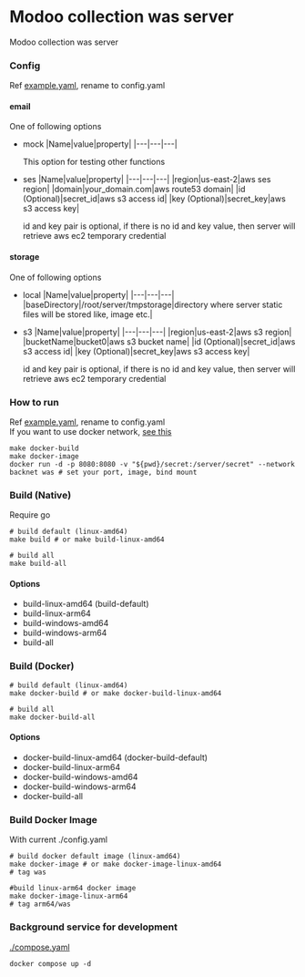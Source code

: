 # Modoo collection was server

Modoo collection was server

### Config

Ref [example.yaml](./example.yaml), rename to config.yaml

#### email

One of following options

- mock
  |Name|value|property|
  |---|---|---|

  This option for testing other functions

- ses
  |Name|value|property|
  |---|---|---|
  |region|us-east-2|aws ses region|
  |domain|your_domain.com|aws route53 domain|
  |id (Optional)|secret_id|aws s3 access id|
  |key (Optional)|secret_key|aws s3 access key|

  id and key pair is optional, if there is no id and key value, then server will retrieve aws ec2 temporary credential

#### storage

One of following options

- local
  |Name|value|property|
  |---|---|---|
  |baseDirectory|/root/server/tmpstorage|directory where server static files will be stored like, image etc.|

- s3
  |Name|value|property|
  |---|---|---|
  |region|us-east-2|aws s3 region|
  |bucketName|bucket0|aws s3 bucket name|
  |id (Optional)|secret_id|aws s3 access id|
  |key (Optional)|secret_key|aws s3 access key|

  id and key pair is optional, if there is no id and key value, then server will retrieve aws ec2 temporary credential

### How to run

Ref [example.yaml](./example.yaml), rename to config.yaml  
If you want to use docker network, [see this](https://docs.docker.com/network/)

```console
make docker-build
make docker-image
docker run -d -p 8080:8080 -v "${pwd}/secret:/server/secret" --network backnet was # set your port, image, bind mount
```

### Build (Native)

Require go

```console
# build default (linux-amd64)
make build # or make build-linux-amd64

# build all
make build-all
```

#### Options

- build-linux-amd64 (build-default)
- build-linux-arm64
- build-windows-amd64
- build-windows-arm64
- build-all

### Build (Docker)

```console
# build default (linux-amd64)
make docker-build # or make docker-build-linux-amd64

# build all
make docker-build-all
```

#### Options

- docker-build-linux-amd64 (docker-build-default)
- docker-build-linux-arm64
- docker-build-windows-amd64
- docker-build-windows-arm64
- docker-build-all

### Build Docker Image

With current ./config.yaml

```console
# build docker default image (linux-amd64)
make docker-image # or make docker-image-linux-amd64
# tag was

#build linux-arm64 docker image
make docker-image-linux-arm64
# tag arm64/was
```

### Background service for development

[./compose.yaml](./compose.yaml)

```console
docker compose up -d
```
